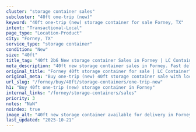 ```yaml
---
cluster: "storage container sales"
subcluster: "40ft one-trip (new)"
keyword: "40ft one-trip (new) storage container for sale Forney, TX"
intent: "Transactional-Local"
page_type: "Location-Product"
city: "Forney, TX"
service_type: "storage container"
condition: "New"
size: "40ft"
title_tag: "40ft 2b6 New storage container Sales in Forney | LC Container"
meta_description: "40ft new storage container sales in Forney. Fast delivery, competitive pricing. Serving storage containers area. Quote ID: MRA. Call (214) 524-4168 for your free quote today."
original_title: "Forney 40ft storage container for sale | LC Container"
original_meta: "Buy one-trip (new) 40ft storage container sale with local delivery in Forney, TX. LC Container — local Since 2003. Request a fast quote today."
url_slug: "/forney/buy/40ft/storage-containers/one-trip-new"
h1: "Buy 40ft one-trip (new) storage container in Forney"
internal_links: "/forney/storage-containers/sales"
priority: 3
notes: "NaN"
noindex: true
image_alt: "40ft new storage container available for delivery in Forney"
last_updated: "2025-10-21"
---
```


<!-- TODO: Add unique city/inventory copy, images, and internal links here. -->
